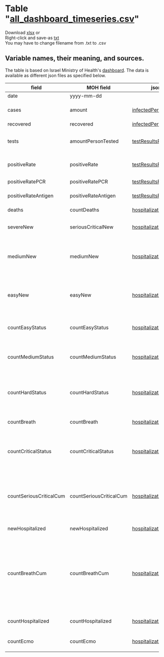# Table "[all_dashboard_timeseries.csv](https://github.com/erasta/CovidDataIsrael/blob/master/out/csv/all_dashboard_timeseries.csv)"
Download [xlsx](https://github.com/yuval-harpaz/CovidDataIsrael/raw/readme/docs/all_dashboard_timeseries.xlsx) or <br>
Right-click and save-as [txt](https://raw.githubusercontent.com/yuval-harpaz/CovidDataIsrael/readme/out/csv/all_dashboard_timeseries.csv)<br>
You may have to change filename from .txt to .csv<br>

## Variable names, their meaning, and sources. 
The table is based on Israel Ministry of Health's [dashboard](https://datadashboard.health.gov.il/COVID-19/general?utm_source=go.gov.il&utm_medium=referral). The data is available as different json files as specified below.  

| field | MOH field | json | description |
| ------ | ------ | - | - |
| date | yyyy-mm-dd |  |  |
| cases | amount | [infectedPerDate](https://datadashboardapi.health.gov.il/api/queries/infectedPerDate) | positive PCR and Antigen tests by reported date | 
| recovered | recovered | [infectedPerDate](https://datadashboardapi.health.gov.il/api/queries/infectedPerDate) | recovered cases | 
| tests | amountPersonTested | [testResultsPerDate](https://datadashboardapi.health.gov.il/api/queries/hospitalizationStatus) | PCR and Antigen tests for COVID diagnosis (not recovery) |
| positiveRate | positiveRate | [testResultsPerDate](https://datadashboardapi.health.gov.il/api/queries/hospitalizationStatus) | percent positive tests = 100×cases/tests | 
| positiveRatePCR | positiveRatePCR | [testResultsPerDate](https://datadashboardapi.health.gov.il/api/queries/hospitalizationStatus) | percent positive PCR tests | 
| positiveRateAntigen | positiveRateAntigen | [testResultsPerDate](https://datadashboardapi.health.gov.il/api/queries/hospitalizationStatus) | percent positive Antigen tests | 
| deaths |  countDeaths | [hospitalizationStatus](https://datadashboardapi.health.gov.il/api/queries/hospitalizationStatus) | deaths by date of death |
| severeNew | seriousCriticalNew | [hospitalizationStatus](https://datadashboardapi.health.gov.il/api/queries/hospitalizationStatus) | new hospitalized patients in severe condition |
| mediumNew | mediumNew | [hospitalizationStatus](https://datadashboardapi.health.gov.il/api/queries/hospitalizationStatus) | new hospitalized patients in medium condition (may have improved from severe)|
| easyNew | easyNew | [hospitalizationStatus](https://datadashboardapi.health.gov.il/api/queries/hospitalizationStatus) | new hospitalized patients in mild condition (may have improved from mild or severe)|
| countEasyStatus | countEasyStatus | [hospitalizationStatus](https://datadashboardapi.health.gov.il/api/queries/hospitalizationStatus) | hospirtalized in mild condition (some COVID19 symptoms) |
| countMediumStatus | countMediumStatus | [hospitalizationStatus](https://datadashboardapi.health.gov.il/api/queries/hospitalizationStatus) | hospitalized in medium condition (COVID19 + pneumonia) |
| countHardStatus | countHardStatus | [hospitalizationStatus](https://datadashboardapi.health.gov.il/api/queries/hospitalizationStatus) | hospitalized severely ill patients (low oxygenation, PaO2/FiO2 < 300) |
| countBreath | countBreath | [hospitalizationStatus](https://datadashboardapi.health.gov.il/api/queries/hospitalizationStatus) | mechanically ventilated patients |
| countCriticalStatus | countCriticalStatus | [hospitalizationStatus](https://datadashboardapi.health.gov.il/api/queries/hospitalizationStatus) | hospitalized in critical condition (system failure- heart, lungs, kidneys...). Usually in ICU |
| countSeriousCriticalCum | countSeriousCriticalCum | [hospitalizationStatus](https://datadashboardapi.health.gov.il/api/queries/hospitalizationStatus) | cumulative severe or critical patients. The difference between days gives the number of new severe patients |
| newHospitalized | newHospitalized | [hospitalizationStatus](https://datadashboardapi.health.gov.il/api/queries/hospitalizationStatus) | new hospital admissions |
| countBreathCum | countBreathCum | [hospitalizationStatus](https://datadashboardapi.health.gov.il/api/queries/hospitalizationStatus) | cumulative mechanically ventilated patients. The difference between days gives the number of newly ventilated. This is the closest measure to new ICU admissions. |
| countHospitalized | countHospitalized | [hospitalizationStatus](https://datadashboardapi.health.gov.il/api/queries/hospitalizationStatus) | all hospitalized COVID19 patients |
| countEcmo | countEcmo | [hospitalizationStatus](https://datadashboardapi.health.gov.il/api/queries/hospitalizationStatus) | patients connected to ECMO |




